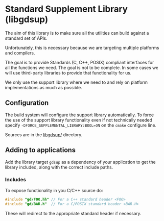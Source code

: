 # Standard Supplement Library (libgdsup)

The aim of this library is to make sure all the utilities can build against a standard set of APIs.

Unfortunately, this is necessary because we are targeting multiple platforms and compilers.

The goal is to provide Standards (C, C++, POSIX) compliant interfaces for all the functions we need.
The goal is not to be complete.  In some cases we will use third-party libraries to provide that
functionality for us.

We only use the support library where we need to and rely on platform implementations as much as
possible.

## Configuration

The build system will configure the support library automatically.  To force the use of the support
library functionality even if not technically needed specify `-DFORCE_SUPPLEMENTAL_LIBRARY:BOOL=ON`
on the `cmake` configure line.

Sources are in the [libgdsup/](../../libgdsup) directory.

## Adding to applications

Add the library target `gdsup` as a dependency of your application to get the library included,
along with the correct include paths.

### Includes

To expose functionality in you C/C++ source do:

```c
#include "gd/FOO.hh" // For a C++ standard header <FOO>
#include "gd/BAR.h"  // For a C/POSIX standard header <BAR.H>
```

These will redirect to the appropriate standard header if necessary.
